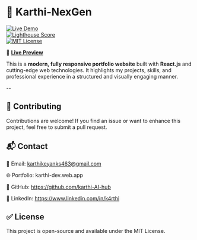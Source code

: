 # 📌 Karthi-NexGen  

[![Live Demo](https://img.shields.io/badge/demo-live-brightgreen)](https://karthi-dev.web.app)  
[![Lighthouse Score](https://img.shields.io/badge/performance-98%25-success)](https://pagespeed.web.dev/)  
[![MIT License](https://img.shields.io/badge/license-MIT-blue)](LICENSE)  

🔗 **[Live Preview](https://karthi-dev.web.app)**  

This is a **modern, fully responsive portfolio website** built with **React.js** and cutting-edge web technologies. It highlights my projects, skills, and professional experience in a structured and visually engaging manner.  

--

## 📢 Contributing

Contributions are welcome! If you find an issue or want to enhance this project, feel free to submit a pull request.


## 📬 Contact

📧 Email: karthikeyanks463@gmail.com

🌐 Portfolio: karthi-dev.web.app

🐙 GitHub: https://github.com/karthi-AI-hub

💼 LinkedIn: https://www.linkedin.com/in/k4rthi


## ✅ License

This project is open-source and available under the MIT License.

